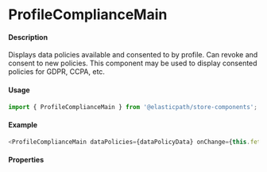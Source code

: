 # ProfileComplianceMain

#### Description

Displays data policies available and consented to by profile. Can revoke and consent to new policies. This component may be used to display consented policies for GDPR, CCPA, etc.

#### Usage

```js
import { ProfileComplianceMain } from '@elasticpath/store-components';
```

#### Example

```js
<ProfileComplianceMain dataPolicies={dataPolicyData} onChange={this.fetchProfileData} />
```

#### Properties

<!-- PROPS -->
